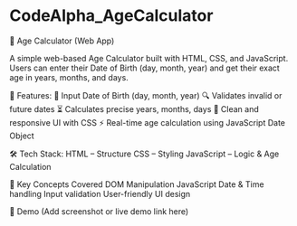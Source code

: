 # CodeAlpha_AgeCalculator

🧮 Age Calculator (Web App)

A simple web-based Age Calculator built with HTML, CSS, and JavaScript.
Users can enter their Date of Birth (day, month, year) and get their exact age in years, months, and days.

🚀 Features:
📅 Input Date of Birth (day, month, year)
🔍 Validates invalid or future dates
⏳ Calculates precise years, months, days
🎨 Clean and responsive UI with CSS
⚡ Real-time age calculation using JavaScript Date Object

🛠️ Tech Stack:
HTML – Structure
CSS – Styling
JavaScript – Logic & Age Calculation

📖 Key Concepts Covered
DOM Manipulation
JavaScript Date & Time handling
Input validation
User-friendly UI design

📸 Demo
(Add screenshot or live demo link here)
